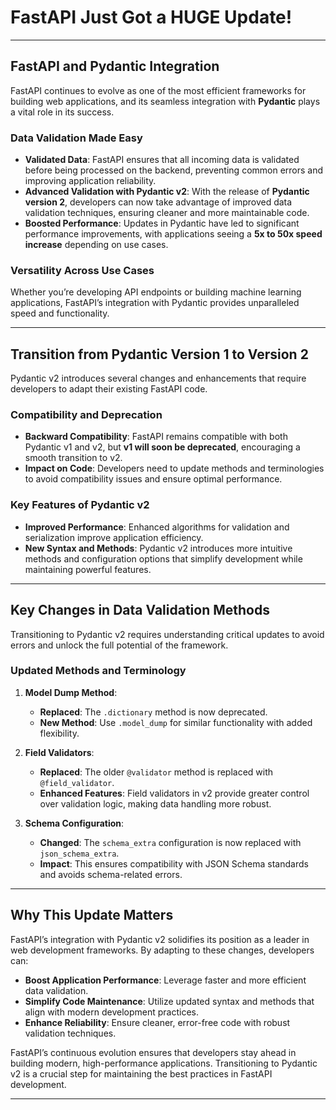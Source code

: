 # FastAPI Just Got a HUGE Update!

---

## FastAPI and Pydantic Integration
FastAPI continues to evolve as one of the most efficient frameworks for building web applications, and its seamless integration with **Pydantic** plays a vital role in its success.

### **Data Validation Made Easy**
- **Validated Data**: FastAPI ensures that all incoming data is validated before being processed on the backend, preventing common errors and improving application reliability.
- **Advanced Validation with Pydantic v2**: With the release of **Pydantic version 2**, developers can now take advantage of improved data validation techniques, ensuring cleaner and more maintainable code.
- **Boosted Performance**: Updates in Pydantic have led to significant performance improvements, with applications seeing a **5x to 50x speed increase** depending on use cases.

### **Versatility Across Use Cases**
Whether you’re developing API endpoints or building machine learning applications, FastAPI’s integration with Pydantic provides unparalleled speed and functionality.

---

## Transition from Pydantic Version 1 to Version 2
Pydantic v2 introduces several changes and enhancements that require developers to adapt their existing FastAPI code.

### **Compatibility and Deprecation**
- **Backward Compatibility**: FastAPI remains compatible with both Pydantic v1 and v2, but **v1 will soon be deprecated**, encouraging a smooth transition to v2.
- **Impact on Code**: Developers need to update methods and terminologies to avoid compatibility issues and ensure optimal performance.

### **Key Features of Pydantic v2**
- **Improved Performance**: Enhanced algorithms for validation and serialization improve application efficiency.
- **New Syntax and Methods**: Pydantic v2 introduces more intuitive methods and configuration options that simplify development while maintaining powerful features.

---

## Key Changes in Data Validation Methods
Transitioning to Pydantic v2 requires understanding critical updates to avoid errors and unlock the full potential of the framework.

### **Updated Methods and Terminology**
1. **Model Dump Method**:
   - **Replaced**: The `.dictionary` method is now deprecated.
   - **New Method**: Use `.model_dump` for similar functionality with added flexibility.

2. **Field Validators**:
   - **Replaced**: The older `@validator` method is replaced with `@field_validator`.
   - **Enhanced Features**: Field validators in v2 provide greater control over validation logic, making data handling more robust.

3. **Schema Configuration**:
   - **Changed**: The `schema_extra` configuration is now replaced with `json_schema_extra`.
   - **Impact**: This ensures compatibility with JSON Schema standards and avoids schema-related errors.

---

## Why This Update Matters
FastAPI’s integration with Pydantic v2 solidifies its position as a leader in web development frameworks. By adapting to these changes, developers can:
- **Boost Application Performance**: Leverage faster and more efficient data validation.
- **Simplify Code Maintenance**: Utilize updated syntax and methods that align with modern development practices.
- **Enhance Reliability**: Ensure cleaner, error-free code with robust validation techniques.

FastAPI’s continuous evolution ensures that developers stay ahead in building modern, high-performance applications. Transitioning to Pydantic v2 is a crucial step for maintaining the best practices in FastAPI development.

---

